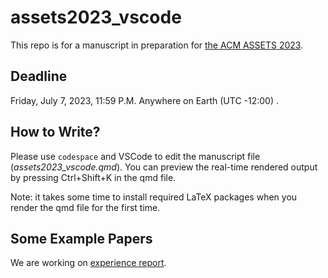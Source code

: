 
# assets2023_vscode

This repo is for a manuscript in preparation for [the ACM ASSETS 2023](https://assets23.sigaccess.org/call-for-papers.html).

## Deadline

Friday, July 7, 2023, 11:59 P.M. Anywhere on Earth (UTC -12:00) .

## How to Write?

Please use `codespace` and VSCode to edit the manuscript file (*assets2023_vscode.qmd*). You can preview the real-time rendered output by pressing Ctrl+Shift+K in the qmd file.

Note: it takes some time to install required LaTeX packages when you render the qmd file for the first time.

## Some Example Papers

We are working on [experience report](https://assets23.sigaccess.org/experience-reports.html).
